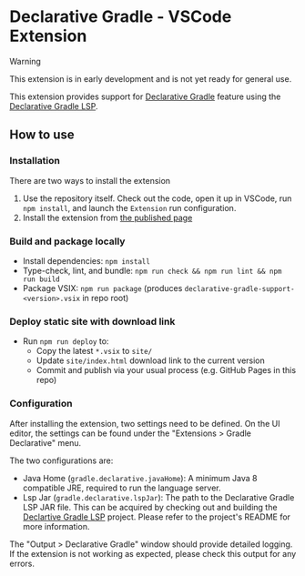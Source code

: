 # Declarative Gradle - VSCode Extension

> [!WARNING]  
> This extension is in early development and is not yet ready for general use.

This extension provides support for [Declarative Gradle](https://github.com/gradle/declarative-gradle) feature using the [Declarative Gradle LSP](https://github.com/gradle/declarative-lsp).

## How to use

### Installation

There are two ways to install the extension

1.  Use the repository itself. Check out the code, open it up in VSCode, run `npm install`, and launch the `Extension` run configuration.
1.  Install the extension from [the published page](https://gradle.github.io/declarative-vscode-extension/)

### Build and package locally

- Install dependencies: `npm install`
- Type-check, lint, and bundle: `npm run check && npm run lint && npm run build`
- Package VSIX: `npm run package` (produces `declarative-gradle-support-<version>.vsix` in repo root)

### Deploy static site with download link

- Run `npm run deploy` to:
  - Copy the latest `*.vsix` to `site/`
  - Update `site/index.html` download link to the current version
  - Commit and publish via your usual process (e.g. GitHub Pages in this repo)

### Configuration

After installing the extension, two settings need to be defined.
On the UI editor, the settings can be found under the "Extensions > Gradle Declarative" menu.

The two configurations are:

- Java Home (`gradle.declarative.javaHome`): A minimum Java 8 compatible JRE, required to run the language server.
- Lsp Jar (`gradle.declarative.lspJar`): The path to the Declarative Gradle LSP JAR file. This can be acquired by checking out and building the [Declartive Gradle LSP](https://github.com/gradle/declarative-lsp) project. Please refer to the project's README for more information.

The "Output > Declarative Gradle" window should provide detailed logging.
If the extension is not working as expected, please check this output for any errors.
